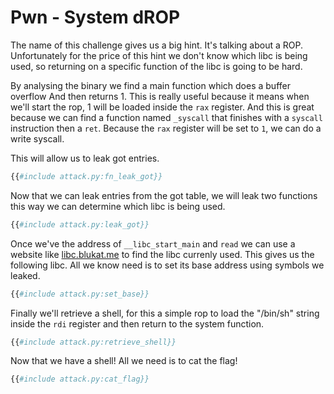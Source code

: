 # Pwn - System dROP

The name of this challenge gives us a big hint. It's talking about a ROP.
Unfortunately for the price of this hint we don't know which libc is being
used, so returning on a specific function of the libc is going to be hard.

By analysing the binary we find a main function which does a buffer overflow
And then returns 1.
This is really useful because it means when we'll start the rop, 1 will be
loaded inside the `rax` register.
And this is great because we can find a function named `_syscall` that
finishes with a `syscall` instruction then a `ret`.
Because the `rax` register will be set to `1`, we can do a write syscall.

This will allow us to leak got entries.

```python
{{#include attack.py:fn_leak_got}}
```

Now that we can leak entries from the got table, we will leak two functions
this way we can determine which libc is being used.

```python
{{#include attack.py:leak_got}}
```

Once we've the address of `__libc_start_main` and `read` we can use a website
like [libc.blukat.me](https://libc.blukat.me) to find the libc currenly used.
This gives us the following libc.
All we know need is to set its base address using symbols we leaked.

```python
{{#include attack.py:set_base}}
```

Finally we'll retrieve a shell, for this a simple rop to load the "/bin/sh"
string inside the `rdi` register and then return to the system function.

```python
{{#include attack.py:retrieve_shell}}
```

Now that we have a shell! All we need is to cat the flag!

```python
{{#include attack.py:cat_flag}}
```
